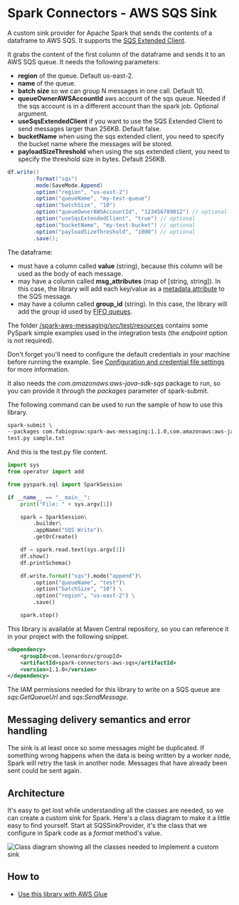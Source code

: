 # Spark Connectors - AWS SQS Sink
A custom sink provider for Apache Spark that sends the contents of a dataframe to AWS SQS. It supports the [SQS Extended Client](https://docs.aws.amazon.com/AWSSimpleQueueService/latest/SQSDeveloperGuide/sqs-s3-messages.html).

It grabs the content of the first column of the dataframe and sends it to an AWS SQS queue. It needs the following parameters:
- **region** of the queue. Default us-east-2.
- **name** of the queue.
- **batch size** so we can group N messages in one call. Default 10.
- **queueOwnerAWSAccountId** aws account of the sqs queue. Needed if the sqs account is in a different account than the spark job. Optional argument.
- **useSqsExtendedClient** if you want to use the SQS Extended Client to send messages larger than 256KB. Default false.
- **bucketName** when using the sqs extended client, you need to specify the bucket name where the messages will be stored.
- **payloadSizeThreshold** when using the sqs extended client, you need to specify the threshold size in bytes. Default 256KB.
```java
df.write()
        .format("sqs")
        .mode(SaveMode.Append)
        .option("region", "us-east-2")
        .option("queueName", "my-test-queue")
        .option("batchSize", "10")
        .option("queueOwnerAWSAccountId", "123456789012") // optional
        .option("useSqsExtendedClient", "true") // optional
        .option("bucketName", "my-test-bucket") // optional
        .option("payloadSizeThreshold", "1000") // optional
        .save();
```

The dataframe:
- must have a column called **value** (string), because this column will be used as the body of each message.
- may have a column called **msg_attributes** (map of [string, string]). In this case, the library will add each key/value as a [metadata attribute](https://docs.aws.amazon.com/AWSSimpleQueueService/latest/SQSDeveloperGuide/sqs-message-metadata.html) to the SQS message.
- may have a column called **group_id** (string). In this case, the library will add the group id used by [FIFO queues](https://docs.aws.amazon.com/AWSSimpleQueueService/latest/SQSDeveloperGuide/using-messagegroupid-property.html).

The folder [/spark-aws-messaging/src/test/resources](/spark-aws-messaging/src/test/resources) contains some PySpark simple examples used in the integration tests (the *endpoint* option is not required).

Don't forget you'll need to configure the default credentials in your machine before running the example. See
[Configuration and credential file settings](https://docs.aws.amazon.com/cli/latest/userguide/cli-configure-files.html) for more information.

It also needs the *com.amazonaws:aws-java-sdk-sqs* package to run, so you can provide it through the *packages* parameter of spark-submit.

The following command can be used to run the sample of how to use this library.

``` bash
spark-submit \
--packages com.fabiogouw:spark-aws-messaging:1.1.0,com.amazonaws:aws-java-sdk-sqs:1.12.13 \
test.py sample.txt
```

And this is the test.py file content.

``` python
import sys 
from operator import add

from pyspark.sql import SparkSession

if __name__ == "__main__":
    print("File: " + sys.argv[1])

    spark = SparkSession\
        .builder\
        .appName("SQS Write")\
        .getOrCreate()

    df = spark.read.text(sys.argv[1])
    df.show()
    df.printSchema()

    df.write.format("sqs").mode("append")\
        .option("queueName", "test")\
        .option("batchSize", "10") \
        .option("region", "us-east-2") \
        .save()

    spark.stop()
```
This library is available at Maven Central repository, so you can reference it in your project with the following snippet.

``` xml
<dependency>
    <groupId>com.leonardozv/groupId>
    <artifactId>spark-connectors-aws-sqs</artifactId>
    <version>1.1.0</version>
</dependency>
```

The IAM permissions needed for this library to write on a SQS queue are *sqs:GetQueueUrl* and *sqs:SendMessage*.

## Messaging delivery semantics and error handling

The sink is at least once  so some messages might be duplicated. If something wrong happens when the data is being written by a worker node, Spark will retry the task in another node. Messages that have already been sent could be sent again.

## Architecture

It's easy to get lost while understanding all the classes are needed, so we can create a custom sink for Spark. Here's a class diagram to make it a little easy to find yourself. Start at SQSSinkProvider, it's the class that we configure in Spark code as a *format* method's value.

![Class diagram showing all the classes needed to implement a custom sink](/doc/assets/Class%20Diagram-Page-1.png "Class diagram showing all the classes needed to implement a custom sink")

## How to

- [Use this library with AWS Glue](doc/aws-glue.md)